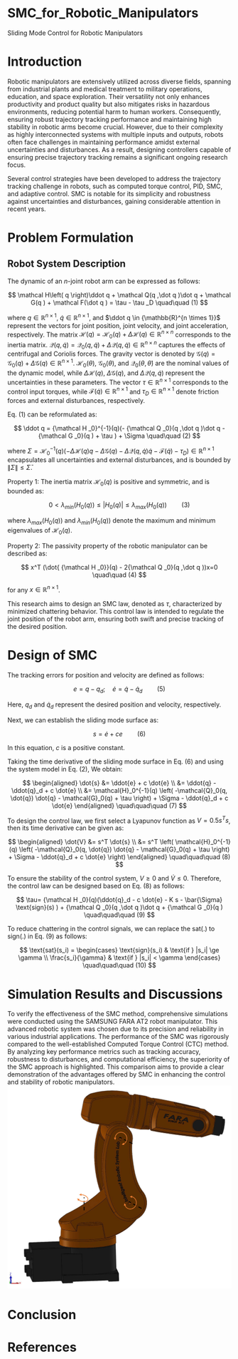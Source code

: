 # SMC_for_Robotic_Manipulators
Sliding Mode Control for Robotic Manipulators
# Introduction
Robotic manipulators are extensively utilized across diverse fields, spanning from industrial plants and medical treatment to military operations, education, and space exploration. Their versatility not only enhances productivity and product quality but also mitigates risks in hazardous environments, reducing potential harm to human workers. Consequently, ensuring robust trajectory tracking performance and maintaining high stability in robotic arms become crucial. However, due to their complexity as highly interconnected systems with multiple inputs and outputs, robots often face challenges in maintaining performance amidst external uncertainties and disturbances. As a result, designing controllers capable of ensuring precise trajectory tracking remains a significant ongoing research focus.

Several control strategies have been developed to address the trajectory tracking challenge in robots, such as computed torque control, PID, SMC, and adaptive control. SMC is notable for its simplicity and robustness against uncertainties and disturbances, gaining considerable attention in recent years.

# Problem Formulation
## Robot System Description
The dynamic of an $n$-joint robot arm can be expressed as follows:

$$
\mathcal H\left( q  \right)\ddot q  + \mathcal Q(q ,\dot q )\dot q + \mathcal G(q ) + \mathcal F(\dot q ) = \tau  - \tau _D \quad\quad (1)
$$

where $q \in {\mathbb{R}^{n \times 1}}$, $\dot q \in {\mathbb{R}^{n \times 1}}$, and $\ddot q  \in {\mathbb{R}^{n \times 1}}$ represent the vectors for joint position, joint velocity, and joint acceleration, respectively. The matrix ${\mathcal H}(q) =  {\mathcal H _0}(q) + \Delta {\mathcal H}(q)\in {\mathbb{R}^{n \times n}}$ corresponds to the inertia matrix. 
$\mathcal Q(q ,\dot q ) = {\mathcal Q_0}(q ,\dot q ) + \Delta \mathcal Q(q ,\dot q ) \in {\mathbb{R}^{n \times n}}$ captures the effects of centrifugal and Coriolis forces. 
The gravity vector is denoted by $\mathcal G(q ) = {\mathcal G _0}(q ) +\Delta \mathcal G(q )\in {\mathbb{R}^{n \times 1}}$. 
${\mathcal H _0}\left( \theta  \right)$, ${\mathcal G _0}(\theta )$, and ${\mathcal Q _0}(\theta ,\dot \theta )$ are the nominal values of the dynamic model, while $\Delta {\mathcal H}\left( q  \right)$, $\Delta{\mathcal G}(q )$, and $\Delta{\mathcal Q}(q ,\dot q )$ represent the uncertainties in these parameters. 
The vector $\tau\in {\mathbb{R}^{n \times 1}}$ corresponds to the control input torques, while $\mathcal F(\dot q) \in {\mathbb{R}^{n \times 1}}$ and $\tau_D \in {\mathbb{R}^{n \times 1}}$ denote friction forces and external disturbances, respectively. 

Eq. (1) can be reformulated as:

$$
\ddot q =    {\mathcal H _0}^{-1}(q)(- {\mathcal Q _0}(q ,\dot q )\dot q - {\mathcal G _0}(q ) + \tau  ) + \Sigma \quad\quad (2)
$$

where $\Sigma = {\mathcal H _0}^{-1}(q)(-\Delta {\mathcal H}(q)q - \Delta \mathcal G(q )-\Delta \mathcal Q(q,\dot q )\dot q - \mathcal F(\dot q )  - \tau _D) \in {\mathbb{R}^{n \times 1}}$ encapsulates all uncertainties and external disturbances, and is bounded by $\left\| \Sigma  \right\| \le {\bar \Sigma}$.

Property 1: The inertia matrix $\mathcal H _0(q)$ is positive and symmetric, and is bounded as:

$$
0 < \lambda_{min}(H_0(q))  \le |H_0(q)| \le \lambda_{max}(H_0(q)) \quad\quad (3)
$$

where $\lambda_{max}({H_0}(q))$ and  $\lambda_{min}({H_0}(q))$  denote the maximum and minimum eigenvalues of ${\mathcal H}_0(q)$. 

Property 2: The passivity property of the robotic manipulator can be described as:

$$
x^T (\dot{ {\mathcal H _0}}(q) - 2{\mathcal Q _0}(q ,\dot q ))x=0 \quad\quad (4)
$$

for any $x \in {\mathbb{R}^{n \times 1}}$. 

This research aims to design an SMC law, denoted as $\tau$, characterized by minimized chattering behavior. This control law is intended to regulate the joint position of the robot arm, ensuring both swift and precise tracking of the desired position.

# Design of SMC

The tracking errors for position and velocity are defined as follows:

$$
e = q - q_{d}; \quad \dot{e} = \dot{q} - \dot{q}_d \quad\quad (5)
$$

Here, $q_d$ and $\dot{q}_d$ represent the desired position and velocity, respectively.

Next, we can establish the sliding mode surface as:

$$
s = \dot{e} + c e \quad\quad (6)
$$

In this equation, $c$ is a positive constant.

Taking the time derivative of the sliding mode surface in Eq. (6) and using the system model in Eq. (2), We obtain:

$$
\begin{aligned}
\dot{s} &= \ddot{e} + c \dot{e} \\
&= \ddot{q} - \ddot{q}_d + c \dot{e} \\
&= \mathcal{H}_0^{-1}(q) \left( -\mathcal{Q}_0(q, \dot{q}) \dot{q} - \mathcal{G}_0(q) + \tau \right) + \Sigma - \ddot{q}_d + c \dot{e}
\end{aligned}
\quad\quad\quad (7)
$$

To design the control law, we first select a Lyapunov function as $V=0.5s^T s$, then its time derivative can be given as:

$$
\begin{aligned}
\dot{V} &= s^T \dot{s} \\
&= s^T \left( \mathcal{H}_0^{-1}(q) \left( -\mathcal{Q}_0(q, \dot{q}) \dot{q} - \mathcal{G}_0(q) + \tau \right) + \Sigma - \ddot{q}_d + c \dot{e} \right)
\end{aligned}
\quad\quad\quad (8)
$$

To ensure the stability of the control system, $V\ge0$ and $\dot{V}\le0$. Therefore, the control law can be designed based on Eq. (8) as follows:

$$
\tau=   {\mathcal H _0}(q)(\ddot{q}_d - c \dot{e} - K s - \bar{\Sigma} \text{sign}(s) ) + {\mathcal Q _0}(q ,\dot q )\dot q + {\mathcal G _0}(q ) \quad\quad\quad (9)
$$

To reduce chattering in the control signals, we can replace the $\text{sat}(.)$ to $\text{sign}(.)$ in Eq. (9) as follows:

$$
\text{sat}(s_i) = \begin{cases} 
\text{sign}(s_i) & \text{if } |s_i| \ge \gamma \\
\frac{s_i}{\gamma} & \text{if } |s_i| < \gamma 
\end{cases} \quad\quad\quad (10)
$$

# Simulation Results and Discussions

To verify the effectiveness of the SMC method, comprehensive simulations were conducted using the SAMSUNG FARA AT2 robot manipulator. This advanced robotic system was chosen due to its precision and reliability in various industrial applications. The performance of the SMC was rigorously compared to the well-established Computed Torque Control (CTC) method. By analyzing key performance metrics such as tracking accuracy, robustness to disturbances, and computational efficiency, the superiority of the SMC approach is highlighted. This comparison aims to provide a clear demonstration of the advantages offered by SMC in enhancing the control and stability of robotic manipulators.
<img src="Figures/3DOF.jpg" alt="Description" width="800">



# Conclusion

# References

